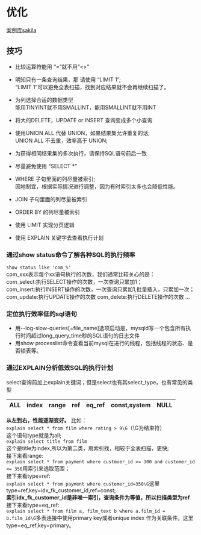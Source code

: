 # 优化
[案例库sakila](http://downloads.mysql.com/docs/sakila-db.zip)
## 技巧
- 比较运算符能用 “=”就不用“<>”  

- 明知只有一条查询结果，那 请使用 “LIMIT 1”;  
  “LIMIT 1”可以避免全表扫描，找到对应结果就不会再继续扫描了。  
  
- 为列选择合适的数据类型  
  能用TINYINT就不用SMALLINT，能用SMALLINT就不用INT  
  
- 将大的DELETE，UPDATE or INSERT 查询变成多个小查询  

- 使用UNION ALL 代替 UNION，如果结果集允许重复的话;  
  UNION ALL 不去重，效率高于 UNION;  
  
- 为获得相同结果集的多次执行，请保持SQL语句前后一致  

- 尽量避免使用 “SELECT *”  

- WHERE 子句里面的列尽量被索引;  
  因地制宜，根据实际情况进行调整，因为有时索引太多也会降低性能。  
  
- JOIN 子句里面的列尽量被索引  

- ORDER BY 的列尽量被索引  

- 使用 LIMIT 实现分页逻辑  

- 使用 EXPLAIN 关键字去查看执行计划  
### 通过show status命令了解各种SQL的执行频率
`show status like 'com_%'`  
com_xxx表示每个xx语句执行的次数，我们通常比较关心的是：  
com_select:执行SELECT操作的次数，一次查询只累加1；  
com_insert:执行INSERT操作的次数，一次查询只累加1,批量插入，只累加一次；  
com_update:执行UPDATE操作的次数
com_delete:执行DELETE操作的次数
...
### 定位执行效率低的sql语句
- 用--log-slow-queries[=file_name]选项启动是，mysqld写一个包含所有执行时间超过long_query_time秒的SQL语句的日志文件  
- 用show processlist命令查看当前mysql在进行的线程，包括线程的状态、是否锁表等。  
### 通过EXPLAIN分析低效SQL的执行计划
select查询前加上explain关键词；但是select也有其select_type，也有常见的类型

| ALL | index | range | ref | eq_ref | const,system | NULL |
| :--- | :---| :--- | :--- | :--- | :--- | :--- |  
**从左到右，性能逐渐变好。**
比如：  
`explain select * from film where rating > 9\G`（\G为结束符）  
这个语句type就是为all;  
`explain select title from film`  
这个是title为index,所以为第二类，用索引找，相较于全表扫描，更快;  
接下来看range:  
`explain select * from payment where custmoer_id >= 300 and customer_id <= 350`用索引来选取范围；  
接下来看type=ref:  
`explain select * from payment where customer_id=350\G`这里type=ref,key=idx_fk_customer_id,ref=const;  
**索引idx_fk_customer_id是非唯一索引，查询条件为等值，所以扫描类型为ref**
接下来看type=eq_ref:  
`explain select * from film a, film_text b where a.film_id = b.film_id\G`多表连接中使用primary key或者unique index
作为关联条件。这里type=eq_ref,key=primary。  

